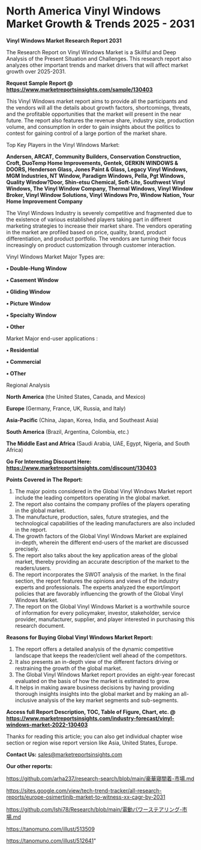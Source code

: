# North America Vinyl Windows Market Growth & Trends 2025 - 2031

<strong>Vinyl Windows Market Research Report 2031</strong>

The Research Report on Vinyl Windows Market is a Skillful and Deep Analysis of the Present Situation and Challenges. This research report also analyzes other important trends and market drivers that will affect market growth over 2025-2031.

<strong>Request Sample Report @ <a href=https://www.marketreportsinsights.com/sample/130403>https://www.marketreportsinsights.com/sample/130403</a></strong>

This Vinyl Windows market report aims to provide all the participants and the vendors will all the details about growth factors, shortcomings, threats, and the profitable opportunities that the market will present in the near future. The report also features the revenue share, industry size, production volume, and consumption in order to gain insights about the politics to contest for gaining control of a large portion of the market share.

Top Key Players in the Vinyl Windows Market:

<strong>Andersen, ARCAT, Community Builders, Conservation Construction, Croft, DuoTemp Home Improvements, Gentek, GERKIN WINDOWS & DOORS, Henderson Glass, Jones Paint & Glass, Legacy Vinyl Windows, MGM Industries, NT Window, Paradigm Windows, Pella, Pgt Windows, Quality Window?Door, Shin-etsu Chemical, Soft-Lite, Southwest Vinyl Windows, The Vinyl Window Company, Thermal Windows, Vinyl Window Broker, Vinyl Window Solutions, Vinyl Windows Pro, Window Nation, Your Home Improvement Company</strong>

The Vinyl Windows Industry is severely competitive and fragmented due to the existence of various established players taking part in different marketing strategies to increase their market share. The vendors operating in the market are profiled based on price, quality, brand, product differentiation, and product portfolio. The vendors are turning their focus increasingly on product customization through customer interaction.

Vinyl Windows Market Major Types are:

<strong>• Double-Hung Window

• Casement Window

• Gliding Window

• Picture Window

• Specialty Window

• Other</strong>

Market Major end-user applications :

<strong>• Residential

• Commercial

• OTher</strong>

Regional Analysis

</u><strong><b>North America</b></strong> (the United States, Canada, and Mexico)

<strong><b>Europe </b></strong>(Germany, France, UK, Russia, and Italy)

<strong><b>Asia-Pacific</b></strong> (China, Japan, Korea, India, and Southeast Asia)

<strong><b>South America</b></strong> (Brazil, Argentina, Colombia, etc.)

<strong><b>The Middle East and Africa</b></strong> (Saudi Arabia, UAE, Egypt, Nigeria, and South Africa)

<strong>Go For Interesting Discount Here: <a href=https://www.marketreportsinsights.com/discount/130403>https://www.marketreportsinsights.com/discount/130403</a></strong>

<strong>Points Covered in The Report:</strong>
<ol>
  <li>The major points considered in the Global Vinyl Windows Market report include the leading competitors operating in the global market.</li>
  <li>The report also contains the company profiles of the players operating in the global market.</li>
  <li>The manufacture, production, sales, future strategies, and the technological capabilities of the leading manufacturers are also included in the report.</li>
  <li>The growth factors of the Global Vinyl Windows Market are explained in-depth, wherein the different end-users of the market are discussed precisely.</li>
  <li>The report also talks about the key application areas of the global market, thereby providing an accurate description of the market to the readers/users.</li>
  <li>The report incorporates the SWOT analysis of the market. In the final section, the report features the opinions and views of the industry experts and professionals. The experts analyzed the export/import policies that are favorably influencing the growth of the Global Vinyl Windows Market.</li>
  <li>The report on the Global Vinyl Windows Market is a worthwhile source of information for every policymaker, investor, stakeholder, service provider, manufacturer, supplier, and player interested in purchasing this research document.</li>
</ol>
<strong>Reasons for Buying Global Vinyl Windows Market Report:</strong>

<ol>
  <li>The report offers a detailed analysis of the dynamic competitive landscape that keeps the reader/client well ahead of the competitors.</li>
  <li>It also presents an in-depth view of the different factors driving or restraining the growth of the global market.</li>
  <li>The Global Vinyl Windows Market report provides an eight-year forecast evaluated on the basis of how the market is estimated to grow.</li>
  <li>It helps in making aware business decisions by having providing thorough insights insights into the global market and by making an all-inclusive analysis of the key market segments and sub-segments.</li>
</ol>
<strong>Access full Report Description, TOC, Table of Figure, Chart, etc. @ <a href=https://www.marketreportsinsights.com/industry-forecast/vinyl-windows-market-2022-130403>https://www.marketreportsinsights.com/industry-forecast/vinyl-windows-market-2022-130403</a></strong>


Thanks for reading this article; you can also get individual chapter wise section or region wise report version like Asia, United States, Europe.

<strong>Contact Us:</strong>
sales@marketreportsinsights.com

<strong>Our other reports:</strong>

<a href=https://github.com/arha237/research-search/blob/main/豪華寝間着-市場.md>https://github.com/arha237/research-search/blob/main/豪華寝間着-市場.md</a>

<a href=https://sites.google.com/view/tech-trend-tracker/all-research-reports/europe-osimertinib-market-to-witness-xx-cagr-by-2031>https://sites.google.com/view/tech-trend-tracker/all-research-reports/europe-osimertinib-market-to-witness-xx-cagr-by-2031</a>

<a href=https://github.com/Ishi78/Research/blob/main/電動パワーステアリング-市場.md>https://github.com/Ishi78/Research/blob/main/電動パワーステアリング-市場.md</a>

<a href=https://tanomuno.com/illust/513509>https://tanomuno.com/illust/513509</a>

<a href=https://tanomuno.com/illust/512641>https://tanomuno.com/illust/512641</a>"
